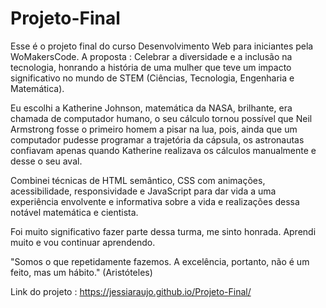 # Projeto-Final
Esse é o projeto final do curso Desenvolvimento Web para iniciantes pela WoMakersCode.
A proposta :
Celebrar a diversidade e a inclusão na tecnologia, honrando a história de uma mulher que teve um impacto significativo no mundo de STEM (Ciências, Tecnologia, Engenharia e Matemática). 

Eu escolhi a Katherine Johnson, matemática da NASA, brilhante, era chamada de computador humano, o seu cálculo tornou possível que Neil Armstrong fosse o primeiro homem a pisar na lua, pois, ainda que um computador pudesse programar a trajetória da cápsula, os astronautas confiavam apenas quando Katherine realizava os cálculos manualmente e desse o seu aval. 

Combinei técnicas de HTML semântico, CSS com animações, acessibilidade, responsividade  e JavaScript para dar vida a uma experiência envolvente e informativa sobre a vida e realizações dessa notável matemática e cientista.

Foi muito significativo fazer parte dessa turma, me sinto honrada. Aprendi muito e vou continuar aprendendo.

"Somos o que repetidamente fazemos. A excelência, portanto, não é um feito, mas um hábito." (Aristóteles)

Link do projeto :
 https://jessiaraujo.github.io/Projeto-Final/
